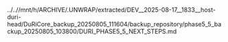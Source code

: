 ../..//mnt/h/ARCHIVE/.UNWRAP/extracted/DEV__2025-08-17__1833__host-duri-head/DuRiCore_backup_20250805_111604/backup_repository/phase5_5_backup_20250805_103800/DURI_PHASE5_5_NEXT_STEPS.md